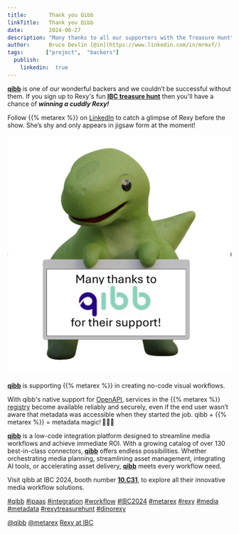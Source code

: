 ```yaml
---
title:       Thank you Qibb
linkTitle:   Thank you Qibb
date:        2024-08-27
description: "Many thanks to all our supporters with the Treasure Hunt"
author:      Bruce Devlin [@in](https://www.linkedin.com/in/mrmxf/)
tags:       ["project",  "backers"]
  publish:
    linkedin:  true
---
```


**[qibb][web]** is one of our wonderful backers and we couldn’t be successful
without them. If you sign up to Rexy's fun **[IBC treasure hunt][ths]** then
you'll have a chance of ***winning a cuddly Rexy!***

Follow {{% metarex %}} on [LinkedIn][limrx] to catch a glimpse of Rexy before
the show. She’s shy and only appears in jigsaw form at the moment!

<img class="ui centered bordered rounded image" src = "featured-qibb.png" alt="qibb">

**[qibb][web]** is supporting {{% metarex %}} in creating no-code visual
workflows.

With qibb's native support for [OpenAPI][oapi], services in the {{% metarex %}}
[registry][reg] become available reliably and securely, even if the end user
wasn’t aware that metadata was accessible when they started the job. qibb + {{%
metarex %}} = metadata magic! 🦖✨✨

**[qibb][web]** is a low-code integration platform designed to streamline media
workflows and achieve immediate ROI. With a growing catalog of over 130
best-in-class connectors, **[qibb][web]** offers endless possibilities. Whether
orchestrating media planning, streamlining asset management, integrating AI
tools, or accelerating asset delivery, **[qibb][web]** meets every workflow
need.

Visit qibb at IBC 2024, booth number **[10.C31]**, to explore all their innovative media workflow solutions.

[#qibb](https://www.linkedin.com/search/results/all/?keywords=%23qibb)
[#ipaas](https://www.linkedin.com/search/results/all/?keywords=%23ipaas)
[#integration](https://www.linkedin.com/search/results/all/?keywords=%23integration)
[#workflow](https://www.linkedin.com/search/results/all/?keywords=%23workflow)
[#IBC2024](https://www.linkedin.com/search/results/all/?keywords=%23IBC2024)
[#metarex](https://www.linkedin.com/search/results/all/?keywords=%23metarex)
[#rexy](https://www.linkedin.com/search/results/all/?keywords=%23rexy)
[#media](https://www.linkedin.com/search/results/all/?keywords=%23media)
[#metadata](https://www.linkedin.com/search/results/all/?keywords=%23metadata)
[#rexytreasurehunt](https://www.linkedin.com/search/results/all/?keywords=%23rexytreasurehunt)
[#dinorexy](https://www.linkedin.com/search/results/all/?keywords=%23dinorexy)

<i class = "linkedin icon"></i>[@qibb](https://www.linkedin.com/company/qibb-techtriq/)
<i class = "linkedin icon"></i>[@metarex][limrx]
<i class = "linkedin icon"></i>[Rexy at IBC][lirxy]

[web]:    https://qibb.com/
[10.C31]: https://ibc2024.mapyourshow.com/8_0/floorplan/?st=keyword&sv=10..c31&hallID=F&selectedBooth=10.C31

[dmo]:     https://metarex.media/app/demos/
[limrx]:   https://uk.linkedin.com/company/metarex-media
[lirxy]:   https://www.linkedin.com/search/results/all/?keywords=%23ibc2024%20%23metarex%20%23rexy
[rxydraw]: https://ibc2024.mapyourshow.com/8_0/floorplan/?st=keyword&hallID=J&sv=V-NOVA&selectedBooth=14.AI03
[ths]:     https://auth.metarex.media/ui/registration
[thp]:     /project/treasure-hunt/
[reg]:     https://metarex.media/app/reg/
[oapi]:    https://swagger.io/specification/
